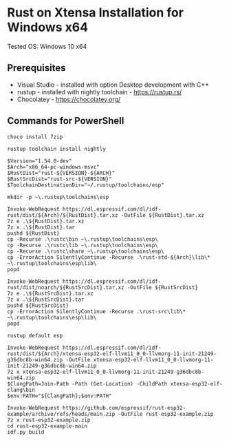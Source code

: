# Rust on Xtensa Installation for Windows x64

Tested OS: Windows 10 x64

## Prerequisites

- Visual Studio - installed with option Desktop development with C++
- rustup - installed with nightly toolchain - https://rustup.rs/
- Chocolatey - https://chocolatey.org/

## Commands for PowerShell

```
choco install 7zip

rustup toolchain install nightly

$Version="1.54.0-dev"
$Arch="x86_64-pc-windows-msvc"
$RustDist="rust-${VERSION}-${ARCH}"
$RustSrcDist="rust-src-${VERSION}"
$ToolchainDestinationDir="~/.rustup/toolchains/esp"

mkdir -p ~\.rustup\toolchains\esp

Invoke-WebRequest https://dl.espressif.com/dl/idf-rust/dist/${Arch}/${RustDist}.tar.xz -OutFile ${RustDist}.tar.xz
7z e .\${RustDist}.tar.xz
7z x .\${RustDist}.tar
pushd ${RustDist}
cp -Recurse .\rustc\bin ~\.rustup\toolchains\esp\
cp -Recurse .\rustc\lib ~\.rustup\toolchains\esp\
cp -Recurse .\rustc\share ~\.rustup\toolchains\esp\
cp -ErrorAction SilentlyContinue -Recurse .\rust-std-${Arch}\lib\* ~\.rustup\toolchains\esp\lib\
popd

Invoke-WebRequest https://dl.espressif.com/dl/idf-rust/dist/noarch/${RustSrcDist}.tar.xz -OutFile ${RustSrcDist}
7z e .\${RustSrcDist}.tar.xz
7z x .\${RustSrcDist}.tar
pushd ${RustSrcDist}
cp -ErrorAction SilentlyContinue -Recurse .\rust-src\lib\* ~\.rustup\toolchains\esp\lib\
popd

rustup default esp

Invoke-WebRequest https://dl.espressif.com/dl/idf-rust/dist/${Arch}/xtensa-esp32-elf-llvm11_0_0-llvmorg-11-init-21249-g36dbc8b-win64.zip -OutFile xtensa-esp32-elf-llvm11_0_0-llvmorg-11-init-21249-g36dbc8b-win64.zip
7z x xtensa-esp32-elf-llvm11_0_0-llvmorg-11-init-21249-g36dbc8b-win64.zip
$ClangPath=Join-Path -Path (Get-Location) -ChildPath xtensa-esp32-elf-clang\bin
$env:PATH="${ClangPath};$env:PATH"

Invoke-WebRequest https://github.com/espressif/rust-esp32-example/archive/refs/heads/main.zip -OutFile rust-esp32-example.zip
7z x rust-esp32-example.zip
cd rust-esp32-example-main
idf.py build
```
